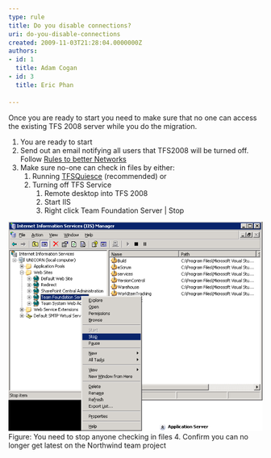 ```yaml
---
type: rule
title: Do you disable connections?
uri: do-you-disable-connections
created: 2009-11-03T21:28:04.0000000Z
authors:
- id: 1
  title: Adam Cogan
- id: 3
  title: Eric Phan

---
```


 
Once you are ready to start you need to make sure that no one can access the existing TFS 2008 server while you do the migration.

1. You are ready to start
2. Send out an email notifying all users that TFS2008 will be turned off. 
Follow [Rules to better Networks](http://www.ssw.com.au/SSW/Standards/Rules/RulesToBetterNetworks.aspx#rebootrestart)
3. Make sure no-one can check in files by either:
    1. Running [TFSQuiesce](http://support.microsoft.com/kb/950893) (recommended) 
or
    2. Turning off TFS Service
        1. Remote desktop into TFS 2008
        2. Start IIS
        3. Right click Team Foundation Server | Stop

![](StopTFSServices.png)
Figure: You need to stop anyone checking in files
4. Confirm you can no longer get latest on the Northwind team project

 
